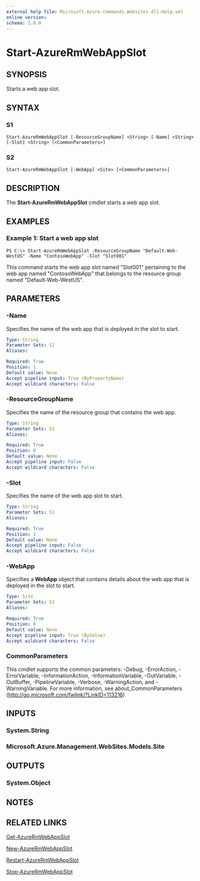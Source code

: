 ```yaml
---
external help file: Microsoft.Azure.Commands.Websites.dll-Help.xml
online version:
schema: 2.0.0
---
```


# Start-AzureRmWebAppSlot

## SYNOPSIS
Starts a web app slot.

## SYNTAX

### S1
```
Start-AzureRmWebAppSlot [-ResourceGroupName] <String> [-Name] <String> [-Slot] <String> [<CommonParameters>]
```

### S2
```
Start-AzureRmWebAppSlot [-WebApp] <Site> [<CommonParameters>]
```

## DESCRIPTION
The **Start-AzureRmWebAppSlot** cmdlet starts a web app slot.

## EXAMPLES

### Example 1: Start a web app slot
```
PS C:\> Start-AzureRmWebAppSlot -ResourceGroupName "Default-Web-WestUS" -Name "ContosoWebApp" -Slot "Slot001"
```

This command starts the web app slot named "Slot001" pertaining to the web app named "ContosoWebApp" that belongs to the resource group named "Default-Web-WestUS".

## PARAMETERS

### -Name
Specifies the name of the web app that is deployed in the slot to start.

```yaml
Type: String
Parameter Sets: S1
Aliases:

Required: True
Position: 1
Default value: None
Accept pipeline input: True (ByPropertyName)
Accept wildcard characters: False
```

### -ResourceGroupName
Specifies the name of the resource group that contains the web app.

```yaml
Type: String
Parameter Sets: S1
Aliases:

Required: True
Position: 0
Default value: None
Accept pipeline input: False
Accept wildcard characters: False
```

### -Slot
Specifies the name of the web app slot to start.

```yaml
Type: String
Parameter Sets: S1
Aliases:

Required: True
Position: 2
Default value: None
Accept pipeline input: False
Accept wildcard characters: False
```

### -WebApp
Specifies a **WebApp** object that contains details about the web app that is deployed in the slot to start.

```yaml
Type: Site
Parameter Sets: S2
Aliases:

Required: True
Position: 0
Default value: None
Accept pipeline input: True (ByValue)
Accept wildcard characters: False
```

### CommonParameters
This cmdlet supports the common parameters: -Debug, -ErrorAction, -ErrorVariable, -InformationAction, -InformationVariable, -OutVariable, -OutBuffer, -PipelineVariable, -Verbose, -WarningAction, and -WarningVariable. For more information, see about_CommonParameters (http://go.microsoft.com/fwlink/?LinkID=113216).

## INPUTS

### System.String
### Microsoft.Azure.Management.WebSites.Models.Site

## OUTPUTS

### System.Object

## NOTES

## RELATED LINKS

[Get-AzureRmWebAppSlot](./Get-AzureRmWebAppSlot.md)

[New-AzureRmWebAppSlot](./New-AzureRmWebAppSlot.md)

[Restart-AzureRmWebAppSlot](./Restart-AzureRmWebAppSlot.md)

[Stop-AzureRmWebAppSlot](./Stop-AzureRmWebAppSlot.md)
